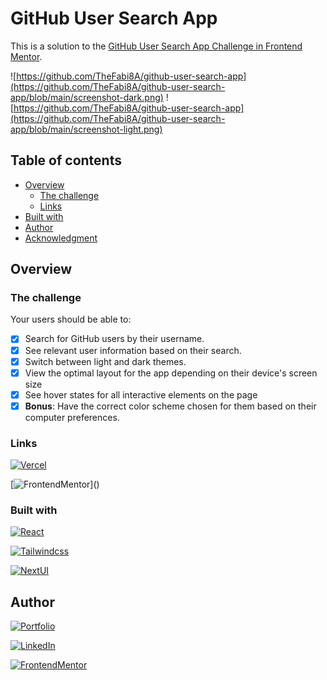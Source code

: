 # GitHub User Search App

This is a solution to the [GitHub User Search App Challenge in Frontend Mentor](https://www.frontendmentor.io/challenges/github-user-search-app-Q09YOgaH6).

![https://github.com/TheFabi8A/github-user-search-app](https://github.com/TheFabi8A/github-user-search-app/blob/main/screenshot-dark.png)
![https://github.com/TheFabi8A/github-user-search-app](https://github.com/TheFabi8A/github-user-search-app/blob/main/screenshot-light.png)

## Table of contents

- [Overview](#overview)
  - [The challenge](#the-challenge)
  - [Links](#links)
- [Built with](#built-with)
- [Author](#author)
- [Acknowledgment](#acknowledgment)

## Overview

### The challenge

Your users should be able to:

- [x] Search for GitHub users by their username.
- [x] See relevant user information based on their search.
- [x] Switch between light and dark themes.
- [x] View the optimal layout for the app depending on their device's screen size
- [x] See hover states for all interactive elements on the page
- [x] **Bonus**: Have the correct color scheme chosen for them based on their computer preferences.

### Links

[![Vercel](https://img.shields.io/badge/live_site-000?style=for-the-badge&logo=vercel&logoColor=black&labelColor=fff)](https://github-user-search-app-thefabi8a.vercel.app/)

[![FrontendMentor](https://img.shields.io/badge/solution_(_not_available_)-f00?style=for-the-badge&logo=frontendmentor&logoColor=white&labelColor=101010)]()

### Built with

[![React](https://img.shields.io/badge/react-61DAFB?style=for-the-badge&logo=react&logoColor=white&labelColor=101010)]()

[![Tailwindcss](https://img.shields.io/badge/tailwindcss-61DAFB?style=for-the-badge&logo=tailwindcss&logoColor=white&labelColor=101010)]()

[![NextUI](https://img.shields.io/badge/NextUI-fff?style=for-the-badge&logo=Next.js&logoColor=white&labelColor=101010)](https://nextui.org/docs/guide/introduction)

## Author

[![Portfolio](https://img.shields.io/badge/thefabi8a.dev-fff?style=for-the-badge&logo=dev.to&logoColor=white&labelColor=101010)](https://thefabi8a.dev)

[![LinkedIn](https://img.shields.io/badge/fabian_ochoa-0077B5?style=for-the-badge&logo=linkedin&logoColor=white&labelColor=101010)](https://www.linkedin.com/in/fabian-ochoa)

[![FrontendMentor](https://img.shields.io/badge/thefabi8a-fff?style=for-the-badge&logo=frontendmentor&logoColor=white&labelColor=101010)](https://www.frontendmentor.io/profile/TheFabi8A)